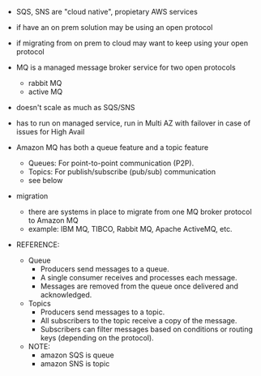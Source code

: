 * SQS, SNS are "cloud native", propietary AWS services
* if have an on prem solution may be using an open protocol 
* if migrating from on prem to cloud may want to keep using your open protocol
* MQ is a managed message broker service for two open protocols
    * rabbit MQ
    * active MQ
* doesn't scale as much as SQS/SNS
* has to run on managed service, run in Multi AZ with failover in case of issues for High Avail
* Amazon MQ has both a queue feature and a topic feature
    * Queues: For point-to-point communication (P2P).
    * Topics: For publish/subscribe (pub/sub) communication
    * see below

* migration
    * there are systems in place to migrate from one MQ broker protocol to Amazon MQ
    * example: IBM MQ, TIBCO, Rabbit MQ, Apache ActiveMQ, etc.







* REFERENCE: 
    * Queue
        * Producers send messages to a queue.
        * A single consumer receives and processes each message.
        * Messages are removed from the queue once delivered and acknowledged.
    * Topics
        * Producers send messages to a topic.
        * All subscribers to the topic receive a copy of the message.
        * Subscribers can filter messages based on conditions or routing keys (depending on the protocol).
    * NOTE:
        * amazon SQS is queue
        * amazon SNS is topic